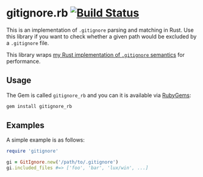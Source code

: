# gitignore.rb [![Build Status](https://travis-ci.org/nathankleyn/gitignore.rb.svg)](https://travis-ci.org/nathankleyn/gitignore.rb)

This is an implementation of `.gitignore` parsing and matching in Rust. Use this library if you want to check whether a given path would be excluded by a `.gitignore` file.

This library wraps [my Rust implementation of `.gitignore` semantics](https://github.com/nathankleyn/gitignore.rs) for performance.

## Usage

The Gem is called `gitignore_rb` and you can it is available via [RubyGems](https://rubygems.org/gems/gitignore_rb):

```sh
gem install gitignore_rb
```

## Examples

A simple example is as follows:

```ruby
require 'gitignore'

gi = GitIgnore.new('/path/to/.gitignore')
gi.included_files #=> ['foo', 'bar', 'lux/win', ...]
```
